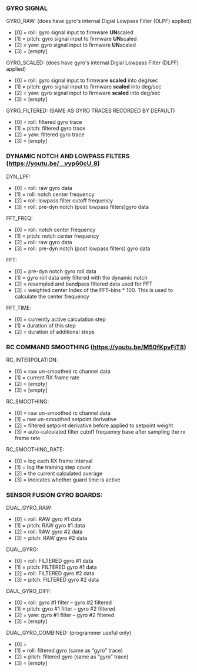 ### GYRO SIGNAL
GYRO_RAW: (does have gyro's internal Digial Lowpass Filter (DLPF) applied)
* [0] = roll: gyro signal input to firmware **UN**scaled
* [1] = pitch: gyro signal input to firmware **UN**scaled
* [2] = yaw: gyro signal input to firmware **UN**scaled
* [3] = [empty]

GYRO_SCALED: (does have gyro's internal Digial Lowpass Filter (DLPF) applied)
* [0] = roll: gyro signal input to firmware **scaled** into deg/sec
* [1] = pitch: gyro signal input to firmware **scaled** into deg/sec
* [2] = yaw: gyro signal input to firmware **scaled** into deg/sec
* [3] = [empty]

GYRO_FILTERED: (SAME AS GYRO TRACES RECORDED BY DEFAULT)
* [0] = roll: filtered gyro trace
* [1] = pitch: filtered gyro trace
* [2] = yaw: filtered gyro trace
* [3] = [empty]


### DYNAMIC NOTCH AND LOWPASS FILTERS (https://youtu.be/__vyp60cU_8)
DYN_LPF:
* [0] = roll: raw gyro data
* [1] = roll: notch center frequency
* [2] = roll: lowpass filter cutoff frequency
* [3] = roll: pre-dyn notch (post lowpass filters)gyro data

FFT_FREQ:
* [0] = roll: notch center frequency
* [1] = pitch: notch center frequency
* [2] = roll: raw gyro data
* [3] = roll: pre-dyn notch (post lowpass filters) gyro data

FFT:
* [0] = pre-dyn notch gyro roll data
* [1] = gyro roll data only filtered with the dynamic notch
* [2] = resampled and bandpass filtered data used for FFT
* [3] = weighted center Index of the FFT-bins * 100. This is used to calculate the center frequency

FFT_TIME:
* [0] = currently active calculation step
* [1] = duration of this step
* [2] = duration of additional steps

### RC COMMAND SMOOTHING (https://youtu.be/M50fKpvFjT8)

RC_INTERPOLATION:
* [0] = raw un-smoothed rc channel data
* [1] = current RX frame rate
* [2] = [empty]
* [3] = [empty]

RC_SMOOTHING:
* [0] = raw un-smoothed rc channel data
* [1] = raw un-smoothed setpoint derivative
* [2] = filtered setpoint derivative before applied to setpoint weight
* [3] = auto-calculated filter cutoff frequency base after sampling the rx frame rate

RC_SMOOTHING_RATE:
* [0] = log each RX frame interval
* [1] = log the training step count
* [2] = the current calculated average
* [3] = indicates whether guard time is active



### SENSOR FUSION GYRO BOARDS:
DUAL_GYRO_RAW:
* [0] = roll: RAW gyro #1 data
* [1] = pitch: RAW gyro #1 data
* [2] = roll: RAW gyro #2 data
* [3] = pitch: RAW gyro #2 data

DUAL_GYRO:
* [0] = roll: FILTERED gyro #1 data
* [1] = pitch: FILTERED gyro #1 data
* [2] = roll: FILTERED gyro #2 data
* [3] = pitch: FILTERED gyro #2 data

DAUL_GYRO_DIFF:
* [0] = roll: gyro #1 filter – gyro #2 filtered
* [1] = pitch: gyro #1 filter – gyro #2 filtered
* [2] = yaw: gyro #1 filter – gyro #2 filtered
* [3] = [empty]

DUAL_GYRO_COMBINED:  (programmer useful only)
* [0] = <empty>
* [1] = roll: filtered gyro (same as “gyro” trace)
* [2] = pitch: filtered gyro (same as “gyro” trace)
* [3] = [empty]


